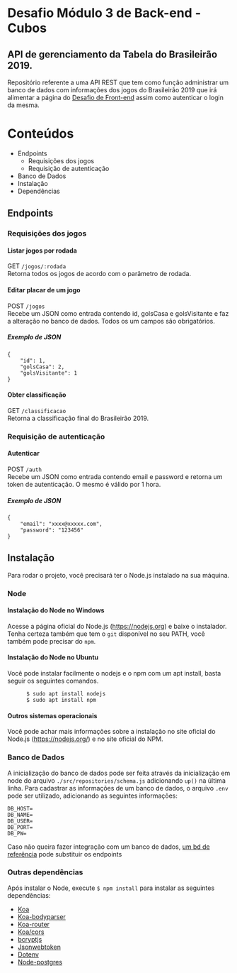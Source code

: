 # Desafio Módulo 3 de Back-end - Cubos

## API de gerenciamento da Tabela do Brasileirão 2019.

Repositório referente a uma API REST que tem como função administrar um banco de dados com informações dos jogos do Brasileirão 2019 que irá alimentar a página do [Desafio de Front-end](https://github.com/buxexalg/desafio-modulo3-frontend) assim como autenticar o login da mesma.

# Conteúdos

-   Endpoints
    -   Requisições dos jogos
    -   Requisição de autenticação
-	Banco de Dados
-   Instalação
-   Dependências

## Endpoints

### Requisições dos jogos

#### Listar jogos por rodada

GET `/jogos/:rodada`\
Retorna todos os jogos de acordo com o parâmetro de rodada.

#### Editar placar de um jogo

POST `/jogos`\
Recebe um JSON como entrada contendo id, golsCasa e golsVisitante e faz a alteração no banco de dados. Todos os um campos são obrigatórios.

##### Exemplo de JSON
```JS
{
	"id": 1,
	"golsCasa": 2,
	"golsVisitante": 1
}
```

#### Obter classificação

GET `/classificacao`\
Retorna a classificação final do Brasileirão 2019.

### Requisição de autenticação

#### Autenticar

POST `/auth`\
Recebe um JSON como entrada contendo email e password e retorna um token de autenticação. O mesmo é válido por 1 hora.

##### Exemplo de JSON
```JS
{
	"email": "xxxx@xxxxx.com",
	"password": "123456"
}
```

## Instalação

Para rodar o projeto, você precisará ter o Node.js instalado na sua máquina.

### Node

#### Instalação do Node no Windows

Acesse a página oficial do Node.js (https://nodejs.org) e baixe o instalador. Tenha certeza também que tem o `git` disponível no seu PATH, você também pode precisar do `npm`.

#### Instalação do Node no Ubuntu

Você pode instalar facilmente o nodejs e o npm com um apt install, basta seguir os seguintes comandos.

          $ sudo apt install nodejs
          $ sudo apt install npm

#### Outros sistemas operacionais
Você pode achar mais informações sobre a instalação no site oficial do Node.js (https://nodejs.org/) e no site oficial do NPM.

### Banco de Dados

A inicialização do banco de dados pode ser feita através da inicialização em node do arquivo `./src/repositories/schema.js` adicionando `up()` na última linha. Para cadastrar as informações de um banco de dados, o arquivo `.env` pode ser utilizado, adicionando as seguintes informações:
```
DB_HOST=
DB_NAME=
DB_USER=
DB_PORT=
DB_PW=
```

Caso não queira fazer integração com um banco de dados, [um bd de referência](desafio-3-back-cubos-academy.herokuapp.com) pode substituir os endpoints

### Outras dependências

Após instalar o Node, execute `$ npm install` para instalar as seguintes dependências:

-	[Koa](https://koajs.com/)
-	[Koa-bodyparser](https://www.npmjs.com/package/koa-bodyparser)
-	[Koa-router](https://www.npmjs.com/package/koa-router)
-	[Koa/cors](https://www.npmjs.com/package/@koa/cors)
-	[bcryptjs](https://www.npmjs.com/package/bcryptjs)
-	[Jsonwebtoken](https://www.npmjs.com/package/jsonwebtoken)
-	[Dotenv](https://www.npmjs.com/package/dotenv)
-	[Node-postgres](https://node-postgres.com/)



